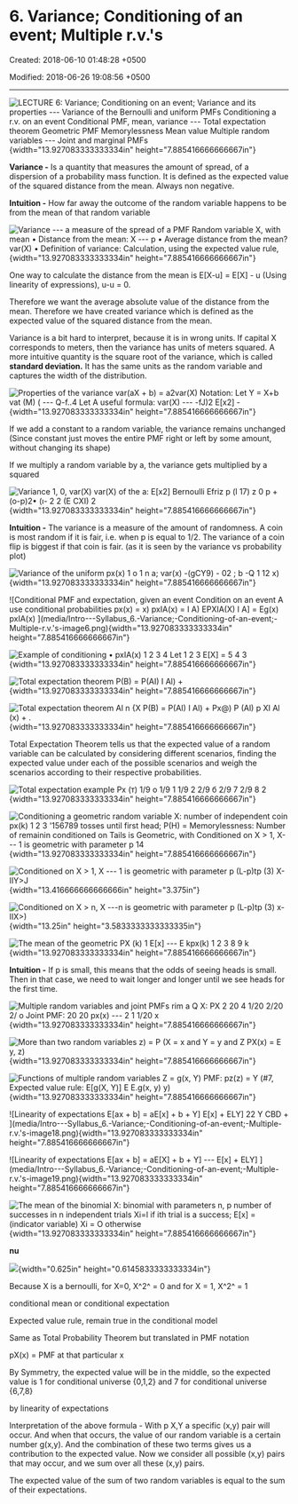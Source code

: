 # 6. Variance; Conditioning of an event; Multiple r.v.'s

Created: 2018-06-10 01:48:28 +0500

Modified: 2018-06-26 19:08:56 +0500

---

![LECTURE 6: Variance; Conditioning on an event; Variance and its properties --- Variance of the Bernoulli and uniform PMFs Conditioning a r.v. on an event Conditional PMF, mean, variance --- Total expectation theorem Geometric PMF Memorylessness Mean value Multiple random variables --- Joint and marginal PMFs ](media/Intro---Syllabus_6.-Variance;-Conditioning-of-an-event;-Multiple-r.v.'s-image1.png){width="13.927083333333334in" height="7.885416666666667in"}



**Variance -** Is a quantity that measures the amount of spread, of a dispersion of a probability mass function. It is defined as the expected value of the squared distance from the mean. Always non negative.

**Intuition -** How far away the outcome of the random variable happens to be from the mean of that random variable

![Variance --- a measure of the spread of a PMF Random variable X, with mean • Distance from the mean: X --- p • Average distance from the mean? var(X) • Definition of variance: Calculation, using the expected value rule, ](media/Intro---Syllabus_6.-Variance;-Conditioning-of-an-event;-Multiple-r.v.'s-image2.png){width="13.927083333333334in" height="7.885416666666667in"}

One way to calculate the distance from the mean is E[X-u] = E[X] - u (Using linearity of expressions), u-u = 0.

Therefore we want the average absolute value of the distance from the mean. Therefore we have created variance which is defined as the expected value of the squared distance from the mean.



Variance is a bit hard to interpret, because it is in wrong units. If capital X corresponds to meters, then the variance has units of meters squared. A more intuitive quantity is the square root of the variance, which is called **standard deviation.** It has the same units as the random variable and captures the width of the distribution.



![Properties of the variance var(aX + b) = a2var(X) Notation: Let Y = X+b vat (M) ( --- Q-f..4 Let A useful formula: var(X) --- -fJ)2 E[x2] - ](media/Intro---Syllabus_6.-Variance;-Conditioning-of-an-event;-Multiple-r.v.'s-image3.png){width="13.927083333333334in" height="7.885416666666667in"}

If we add a constant to a random variable, the variance remains unchanged (Since constant just moves the entire PMF right or left by some amount, without changing its shape)

If we multiply a random variable by a, the variance gets multiplied by a squared



![Variance 1, 0, var(X) var(X) of the a: E[x2] Bernoulli Efriz p (l 17) z 0 p + (o-p)2• (ı- 2 2 (E CXI) 2 ](media/Intro---Syllabus_6.-Variance;-Conditioning-of-an-event;-Multiple-r.v.'s-image4.png){width="13.927083333333334in" height="7.885416666666667in"}

**Intuition -** The variance is a measure of the amount of randomness. A coin is most random if it is fair, i.e. when p is equal to 1/2. The variance of a coin flip is biggest if that coin is fair. (as it is seen by the variance vs probability plot)



![Variance of the uniform px(x) 1 o 1 n a; var(x) -(gCY9) - 02 ; b -Q 1 12 x) ](media/Intro---Syllabus_6.-Variance;-Conditioning-of-an-event;-Multiple-r.v.'s-image5.png){width="13.927083333333334in" height="7.885416666666667in"}

![Conditional PMF and expectation, given an event Condition on an event A use conditional probabilities px(x) = x) pxIA(x) = I A) EPXIA(X) I A] = Eg(x) pxIA(x) ](media/Intro---Syllabus_6.-Variance;-Conditioning-of-an-event;-Multiple-r.v.'s-image6.png){width="13.927083333333334in" height="7.885416666666667in"}

![Example of conditioning • pxIA(x) 1 2 3 4 Let 1 2 3 E[X] = 5 4 3 ](media/Intro---Syllabus_6.-Variance;-Conditioning-of-an-event;-Multiple-r.v.'s-image7.png){width="13.927083333333334in" height="7.885416666666667in"}

![Total expectation theorem P(B) = P(AI) I Al) + ](media/Intro---Syllabus_6.-Variance;-Conditioning-of-an-event;-Multiple-r.v.'s-image8.png){width="13.927083333333334in" height="7.885416666666667in"}

![Total expectation theorem Al n {X P(B) = P(AI) I Al) + Px@) P (Al) p XI Al (x) + . ](media/Intro---Syllabus_6.-Variance;-Conditioning-of-an-event;-Multiple-r.v.'s-image9.png){width="13.927083333333334in" height="7.885416666666667in"}

Total Expectation Theorem tells us that the expected value of a random variable can be calculated by considering different scenarios, finding the expected value under each of the possible scenarios and weigh the scenarios according to their respective probabilities.



![TotaI expectation exampIe Рх (т) 1/9 о 1/9 1 1/9 2 2/9 б 2/9 7 2/9 8 2 ](media/Intro---Syllabus_6.-Variance;-Conditioning-of-an-event;-Multiple-r.v.'s-image10.png){width="13.927083333333334in" height="7.885416666666667in"}

![Conditioning a geometric random variable X: number of independent coin px(k) 1 2 3 '156789 tosses until first head; P(H) = Memorylessness: Number of remainin conditioned on Tails is Geometric, with Conditioned on X > 1, X--- 1 is geometric with parameter p 14 ](media/Intro---Syllabus_6.-Variance;-Conditioning-of-an-event;-Multiple-r.v.'s-image11.png){width="13.927083333333334in" height="7.885416666666667in"}

![Conditioned on X > 1, X --- 1 is geometric with parameter p (L-p)tp (3) X-IIY>J ](media/Intro---Syllabus_6.-Variance;-Conditioning-of-an-event;-Multiple-r.v.'s-image12.png){width="13.416666666666666in" height="3.375in"}

![Conditioned on X > n, X ---n is geometric with parameter p (L-p)tp (3) x-IIX>) ](media/Intro---Syllabus_6.-Variance;-Conditioning-of-an-event;-Multiple-r.v.'s-image13.png){width="13.25in" height="3.5833333333333335in"}



![The mean of the geometric PX (k) 1 E[x] --- E kpx(k) 1 2 3 8 9 k ](media/Intro---Syllabus_6.-Variance;-Conditioning-of-an-event;-Multiple-r.v.'s-image14.png){width="13.927083333333334in" height="7.885416666666667in"}

**Intuition -** If p is small, this means that the odds of seeing heads is small. Then in that case, we need to wait longer and longer until we see heads for the first time.



![Multiple random variables and joint PMFs rim a Q X: PX 2 20 4 1/20 2/20 2/ o Joint PMF: 20 20 px(x) --- 2 1 1/20 x ](media/Intro---Syllabus_6.-Variance;-Conditioning-of-an-event;-Multiple-r.v.'s-image15.png){width="13.927083333333334in" height="7.885416666666667in"}

![More than two random variables z) = P (X = x and Y = y and Z PX(x) = E y, z) ](media/Intro---Syllabus_6.-Variance;-Conditioning-of-an-event;-Multiple-r.v.'s-image16.png){width="13.927083333333334in" height="7.885416666666667in"}

![Functions of multiple random variables Z = g(x, Y) PMF: pz(z) = Y (#7, Expected value rule: E[g(X, Y)] E E.g(x, y) y) ](media/Intro---Syllabus_6.-Variance;-Conditioning-of-an-event;-Multiple-r.v.'s-image17.png){width="13.927083333333334in" height="7.885416666666667in"}

![Linearity of expectations E[ax + b] = aE[x] + b + Y] E[x] + ELY] 22 Y CBD + ](media/Intro---Syllabus_6.-Variance;-Conditioning-of-an-event;-Multiple-r.v.'s-image18.png){width="13.927083333333334in" height="7.885416666666667in"}

![Linearity of expectations E[ax + b] = aE[X] + b + Y] --- E[x] + ELY] ](media/Intro---Syllabus_6.-Variance;-Conditioning-of-an-event;-Multiple-r.v.'s-image19.png){width="13.927083333333334in" height="7.885416666666667in"}

![The mean of the binomial X: binomial with parameters n, p number of successes in n independent trials Xi=l if ith trial is a success; E[x] = (indicator variable) Xi = O otherwise ](media/Intro---Syllabus_6.-Variance;-Conditioning-of-an-event;-Multiple-r.v.'s-image20.png){width="13.927083333333334in" height="7.885416666666667in"}



**nu**

![](media/Intro---Syllabus_6.-Variance;-Conditioning-of-an-event;-Multiple-r.v.'s-image21.png){width="0.625in" height="0.6145833333333334in"}



Because X is a bernoulli, for X=0, X^2^ = 0 and for X = 1, X^2^ = 1



conditional mean or conditional expectation



Expected value rule, remain true in the conditional model



Same as Total Probability Theorem but translated in PMF notation

pX(x) = PMF at that particular x



By Symmetry, the expected value will be in the middle, so the expected value is 1 for conditional universe {0,1,2} and 7 for conditional universe {6,7,8}



by linearity of expectations



Interpretation of the above formula - With p X,Y a specific (x,y) pair will occur. And when that occurs, the value of our random variable is a certain number g(x,y). And the combination of these two terms gives us a contribution to the expected value. Now we consider all possible (x,y) pairs that may occur, and we sum over all these (x,y) pairs.



The expected value of the sum of two random variables is equal to the sum of their expectations.





















